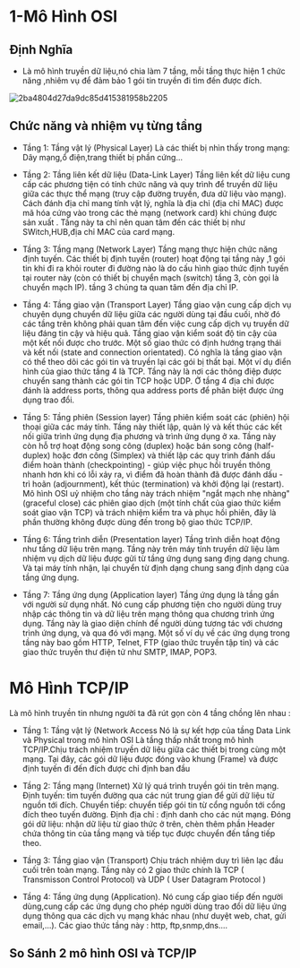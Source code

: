 # 1-Mô Hình OSI
## Định Nghĩa
- Là mô hình truyền dữ liệu,nó chia làm 7 tầng, mỗi tầng thực hiện 1 chức năng ,nhiêm vụ để đảm bảo 1 gói tin truyền đi tìm đến được đích.

![2ba4804d27da9dc85d415381958b2205](https://uphinh.vn/images/2022/04/02/2ba4804d27da9dc85d415381958b2205.png)
## Chức năng và nhiệm vụ từng tầng
- Tầng 1: Tầng vật lý (Physical Layer) 
Là các thiết bị nhìn thấy trong mạng: Dây mạng,ổ điện,trang thiết bị phần cứng...

- Tầng 2: Tầng liên kết dữ liệu (Data-Link Layer)
Tầng liên kết dữ liệu cung cấp các phương tiện có tính chức năng và quy trình để truyền dữ liệu giữa các thực thể mạng (truy cập đường truyền, đưa dữ liệu vào mạng). Cách đánh địa chỉ mang tính vật lý, nghĩa là địa chỉ (địa chỉ MAC) được mã hóa cứng vào trong các thẻ mạng (network card) khi chúng được sản xuất .
Tầng này ta chỉ nên quan tâm đến các thiết bị như SWitch,HUB,địa chỉ MAC của card mạng.

- Tầng 3: Tầng mạng (Network Layer)
Tầng mạng thực hiện chức năng định tuyến. Các thiết bị định tuyến (router) hoạt động tại tầng này ,1 gói tin khi đi ra khỏi router đi đường nào là do cấu hình giao thức định tuyến tại router này  (còn có thiết bị chuyển mạch (switch) tầng 3, còn gọi là chuyển mạch IP). tầng 3 chúng ta quan tâm đến địa chỉ IP.

- Tầng 4: Tầng giao vận (Transport Layer)
Tầng giao vận cung cấp dịch vụ chuyên dụng chuyển dữ liệu giữa các người dùng tại đầu cuối, nhờ đó các tầng trên không phải quan tâm đến việc cung cấp dịch vụ truyền dữ liệu đáng tin cậy và hiệu quả. Tầng giao vận kiểm soát độ tin cậy của một kết nối được cho trước. Một số giao thức có định hướng trạng thái và kết nối (state and connection orientated). Có nghĩa là tầng giao vận có thể theo dõi các gói tin và truyền lại các gói bị thất bại. Một ví dụ điển hình của giao thức tầng 4 là TCP. Tầng này là nơi các thông điệp được chuyển sang thành các gói tin TCP hoặc UDP. Ở tầng 4 địa chỉ được đánh là address ports, thông qua address ports để phân biệt được ứng dụng trao đổi.

- Tầng 5: Tầng phiên (Session layer)
Tầng phiên kiểm soát các (phiên) hội thoại giữa các máy tính. Tầng này thiết lập, quản lý và kết thúc các kết nối giữa trình ứng dụng địa phương và trình ứng dụng ở xa. Tầng này còn hỗ trợ hoạt động song công (duplex) hoặc bán song công (half-duplex) hoặc đơn công (Simplex) và thiết lập các quy trình đánh dấu điểm hoàn thành (checkpointing) - giúp việc phục hồi truyền thông nhanh hơn khi có lỗi xảy ra, vì điểm đã hoàn thành đã được đánh dấu - trì hoãn (adjournment), kết thúc (termination) và khởi động lại (restart). Mô hình OSI uỷ nhiệm cho tầng này trách nhiệm "ngắt mạch nhẹ nhàng" (graceful close) các phiên giao dịch (một tính chất của giao thức kiểm soát giao vận TCP) và trách nhiệm kiểm tra và phục hồi phiên, đây là phần thường không được dùng đến trong bộ giao thức TCP/IP.

- Tầng 6: Tầng trình diễn (Presentation layer)
Tầng trình diễn hoạt động như tầng dữ liệu trên mạng. Tầng này trên máy tính truyền dữ liệu làm nhiệm vụ dịch dữ liệu được gửi từ tầng ứng dụng sang địng dạng chung. Và tại máy tính nhận, lại chuyển từ định dạng chung sang định dạng của tầng ứng dụng.

- Tầng 7: Tầng ứng dụng (Application layer)
Tầng ứng dụng là tầng gần với người sử dụng nhất. Nó cung cấp phương tiện cho người dùng truy nhập các thông tin và dữ liệu trên mạng thông qua chương trình ứng dụng. Tầng này là giao diện chính để người dùng tương tác với chương trình ứng dụng, và qua đó với mạng. Một số ví dụ về các ứng dụng trong tầng này bao gồm HTTP, Telnet, FTP (giao thức truyền tập tin) và các giao thức truyền thư điện tử như SMTP, IMAP, POP3.

# Mô Hình TCP/IP
Là mô hình truyền tin nhưng người ta đã rút gọn còn 4 tầng chồng lên nhau :
- Tầng 1: Tầng vật lý (Network Access Nó là sự kết hợp của tầng Data Link và Physical trong mô hình OSI 
Là tầng thấp nhất trong mô hình TCP/IP.Chịu trách nhiệm truyền dữ liệu giữa các thiết bị trong cùng một mạng. Tại đây, các gói dữ liệu được đóng vào khung (Frame) và được định tuyến đi đến đích được chỉ định ban đầu

- Tầng 2: Tầng mạng (Internet) Xử lý quá trình truyền gói tin trên mạng.
Định tuyến: tìm tuyến đường qua các nút trung gian để gửi dữ liệu từ nguồn tới đích.
Chuyển tiếp: chuyển tiếp gói tin từ cổng nguồn tới cổng đích theo tuyến đường.
Định địa chỉ : định danh cho các nút mạng.
Đóng gói dữ liệu: nhận dữ liệu từ giao thức ở trên, chèn thêm phần Header chứa thông tin của tầng mạng và tiếp tục được chuyển đến tầng tiếp theo.

- Tầng 3: Tầng giao vận (Transport) Chịu trách nhiệm duy trì liên lạc đầu cuối trên toàn mạng.
Tầng này có 2 giao thức chính là TCP ( Transmisson Control Protocol) và UDP ( User Datagram Protocol )
- Tầng 4: Tầng ứng dụng (Application). Nó cung cấp giao tiếp đến người dùng,cung cấp các ứng dụng cho phép người dùng trao đổi dữ liệu ứng dụng thông qua các dịch vụ mạng khác nhau (như duyệt web, chat, gửi email,...).
Các giao thức tầng này : http, ftp,snmp,dns....
## So Sánh 2 mô hình OSI và TCP/IP





